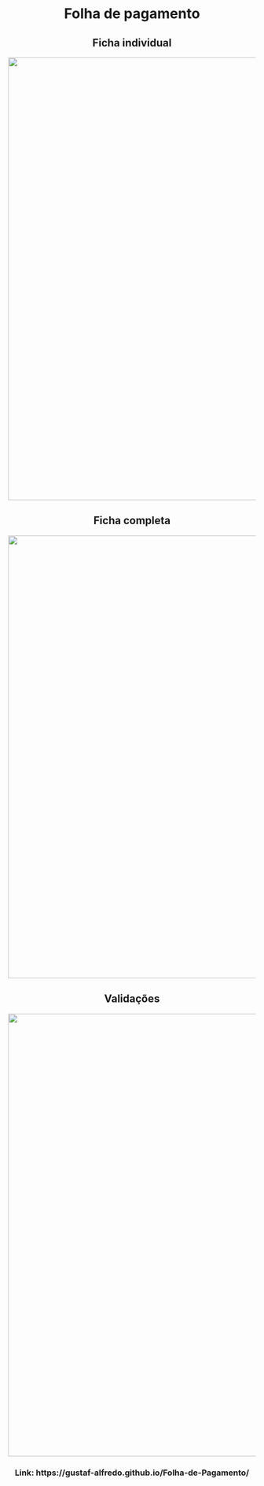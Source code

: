 <span align="center">
  <h1>Folha de pagamento</h1>
<span>  
<div align="center">
  <h2>Ficha individual</h2>
<img src="https://user-images.githubusercontent.com/101288917/173580403-cc518a13-35f7-4ef2-ae2a-6d1805342e4a.png" width="900px"/>
</div>
  
<div align="center">
<h2>Ficha completa</h2>
<img src="https://user-images.githubusercontent.com/101288917/173586717-f4d795fe-8aa8-440e-9a9c-223cfd017cb2.png" width="900px"/>
</div>
  
<div align="center">
<h2>Validações</h2>
<img src="https://user-images.githubusercontent.com/101288917/173587484-1cac583a-c1ab-41e3-a495-6bf11429e66d.png" width="900px"/>
</div>

<div align="center">
<h3>Link:  https://gustaf-alfredo.github.io/Folha-de-Pagamento/</h3>
</div>
 
